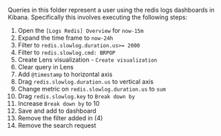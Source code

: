 Queries in this folder represent a user using the redis logs dashboards in Kibana. 
Specifically this involves executing the following steps:

1. Open the `[Logs Redis] Overview` for `now-15m`
2. Expand the time frame to `now-24h`
3. Filter to `redis.slowlog.duration.us>= 2000`
4. Filter to `redis.slowlog.cmd: BRPOP`
5. Create Lens visualization - `Create visualization`
6. Clear query in Lens
7. Add `@timestamp` to horizontal axis
8. Drag `redis.slowlog.duration.us` to vertical axis
9. Change metric on `redis.slowlog.duration.us` to `sum`
10. Drag `redis.slowlog.key` to `Break down by`
11. Increase `Break down by` to 10
12. Save and add to dashboard
13. Remove the filter added in (4)
14. Remove the search request